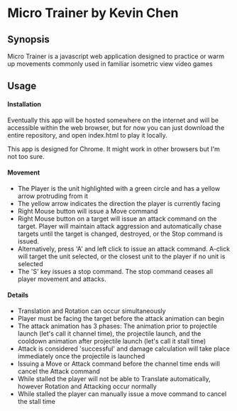 # Micro Trainer by Kevin Chen

## Synopsis
Micro Trainer is a javascript web application designed to practice or warm up movements commonly used in familiar isometric view video games

## Usage

#### Installation
Eventually this app will be hosted somewhere on the internet and will be accessible within the web browser, but for now you can just download the entire repository, and open index.html to play it locally.

This app is designed for Chrome. It might work in other browsers but I'm not too sure.

#### Movement
* The Player is the unit highlighted with a green circle and has a yellow arrow protruding from it
* The yellow arrow indicates the direction the player is currently facing
* Right Mouse button will issue a Move command
* Right Mouse button on a target will issue an attack command on the target. Player will maintain attack aggression and automatically chase targets until the target is changed, destroyed, or the Stop command is issued.
* Alternatively, press 'A' and left click to issue an attack command. A-click will target the unit selected, or the closest unit to the player if no unit is selected
* The 'S' key issues a stop command. The stop command ceases all player movement and attacks.

#### Details
* Translation and Rotation can occur simultaneously
* Player must be facing the target before the attack animation can begin
* The attack animation has 3 phases: The animation prior to projectile launch (let's call it channel time), the projectile launch, and the cooldown animation after projectile launch (let's call it stall time)
* Attack is considered 'successful' and damage calculation will take place immediately once the projectile is launched
* Issuing a Move or Attack command before the channel time ends will cancel the Attack command
* While stalled the player will not be able to Translate automatically, however Rotation and Attacking occur normally
* While stalled the player can manually issue a move command to cancel the stall time
